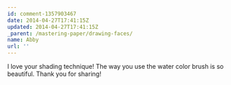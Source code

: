 ```yaml
---
id: comment-1357903467
date: 2014-04-27T17:41:15Z
updated: 2014-04-27T17:41:15Z
_parent: /mastering-paper/drawing-faces/
name: Abby
url: ''
---
```


I love your shading technique! The way you use the water color brush is so
beautiful. Thank you for sharing!
